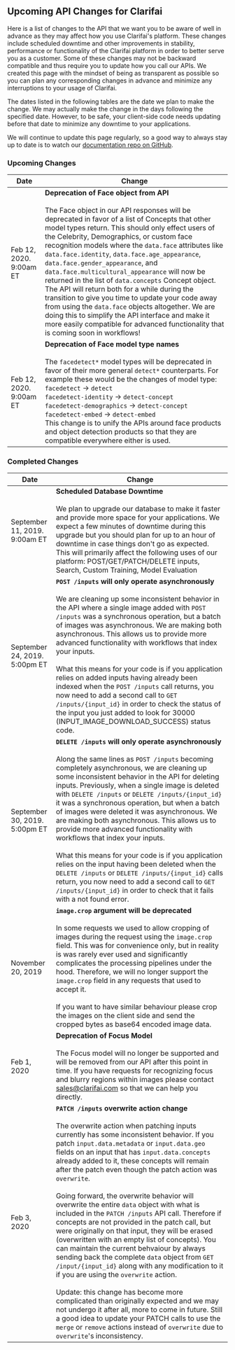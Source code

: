 ## Upcoming API Changes for Clarifai

Here is a list of changes to the API that we want you to be aware of well in advance as they may
affect how you use Clarifai's platform. These changes include scheduled downtime and other
improvements in stability, performance or functionality of the Clarifai
platform in order to better serve you as a customer. Some of these changes may not be backward
compatible and thus require you to update how you call our APIs. We created this page with the
mindset of being as transparent as possible so you can plan any corresponding changes in advance and
minimize any interruptions to your usage of Clarifai.

The dates listed in the following tables are the date we plan to make the change. We may actually
make the change in the days following the specified date. However, to be safe, your client-side code
needs updating before that date to minimize any downtime to your applications.

We will continue to update this page regularly, so a good way to always stay up to date is to
watch our [documentation repo on GitHub](https://github.com/Clarifai/docs).


### Upcoming Changes

| Date | Change |
| ------ | ---- |
| Feb 12, 2020. 9:00am ET | **Deprecation of Face object from API**<br><br>The Face object in our API responses will be deprecated in favor of a list of Concepts that other model types return. This should only effect users of the Celebrity, Demographics, or custom face recognition models where the `data.face` attributes like `data.face.identity`, `data.face.age_appearance`, `data.face.gender_appearance`, and `data.face.multicultural_appearance` will now be returned in the list of `data.concepts` Concept object. The API will return both for a while during the transition to give you time to update your code away from using the `data.face` objects altogether. We are doing this to simplify the API interface and make it more easily compatible for advanced functionality that is coming soon in workflows! |
| Feb 12, 2020. 9:00am ET | **Deprecation of Face model type names**<br><br>The `facedetect*` model types will be deprecated in favor of their more general `detect*` counterparts. For example these would be the changes of model type:<br>`facedetect` -> `detect`<br>`facedetect-identity` -> `detect-concept`<br>`facedetect-demographics` -> `detect-concept`<br>`facedetect-embed` -> `detect-embed`<br>This change is to unify the APIs around face products and object detection products so that they are compatible everywhere either is used. |


### Completed Changes

| Date | Change |
| ------ | ---- |
| September 11, 2019. 9:00am ET | **Scheduled Database Downtime**<br><br>We plan to upgrade our database to make it faster and provide more space for your applications. We expect a few minutes of downtime during this upgrade but you should plan for up to an hour of downtime in case things don't go as expected. This will primarily affect the following uses of our platform: POST/GET/PATCH/DELETE inputs, Search, Custom Training, Model Evaluation |
| September 24, 2019. 5:00pm ET | **`POST /inputs` will only operate asynchronously**<br><br>We are cleaning up some inconsistent behavior in the API where a single image added with `POST /inputs` was a synchronous operation, but a batch of images was asynchronous. We are making both asynchronous. This allows us to provide more advanced functionality with workflows that index your inputs.<br><br>What this means for your code is if you application relies on added inputs having already been indexed when the `POST /inputs` call returns, you now need to add a second call to `GET /inputs/{input_id}` in order to check the status of the input you just added to look for 30000 (INPUT_IMAGE_DOWNLOAD_SUCCESS) status code.  |
| September 30, 2019. 5:00pm ET | **`DELETE /inputs` will only operate asynchronously**<br><br>Along the same lines as `POST /inputs` becoming completely asynchronous, we are cleaning up some inconsistent behavior in the API for deleting inputs. Previously, when a single image is deleted with `DELETE /inputs` or `DELETE /inputs/{input_id}` it was a synchronous operation, but when a batch of images were deleted it was asynchronous. We are making both asynchronous. This allows us to provide more advanced functionality with workflows that index your inputs.<br><br>What this means for your code is if you application relies on the input having been deleted when the `DELETE /inputs` or `DELETE /inputs/{input_id}` calls return, you now need to add a second call to `GET /inputs/{input_id}` in order to check that it fails with a not found error.  |
| November 20, 2019 | **`image.crop` argument will be deprecated**<br><br>In some requests we used to allow cropping of images during the request using the `image.crop` field. This was for convenience only, but in reality is was rarely ever used and significantly complicates the processing pipelines under the hood. Therefore, we will no longer support the `image.crop` field in any requests that used to accept it. <br><br>If you want to have similar behaviour please crop the images on the client side and send the cropped bytes as base64 encoded image data. |
| Feb 1, 2020 | **Deprecation of Focus Model**<br><br>The Focus model will no longer be supported and will be removed from our API after this point in time. If you have requests for recognizing focus and blurry regions within images please contact sales@clarifai.com so that we can help you directly. |
| Feb 3, 2020 | **`PATCH /inputs` overwrite action change**<br><br>The overwrite action when patching inputs currently has some inconsistent behavior. If you patch `input.data.metadata` or `input.data.geo` fields on an input that has `input.data.concepts` already added to it, these concepts will remain after the patch even though the patch action was `overwrite`.<br><br>Going forward, the overwrite behavior will overwrite the entire `data` object with what is included in the `PATCH /inputs` API call. Therefore if concepts are not provided in the patch call, but were originally on that input, they will be erased (overwritten with an empty list of concepts). You can maintain the current behvaiour by always sending back the complete `data` object from `GET /input/{input_id}` along with any modification to it if you are using the `overwrite` action. <br><br>Update: this change has become more complicated than originally expected and we may not undergo it after all, more to come in future. Still a good idea to update your PATCH calls to use the `merge` or `remove` actions instead of `overwrite` due to `overwrite`'s inconsistency. |


